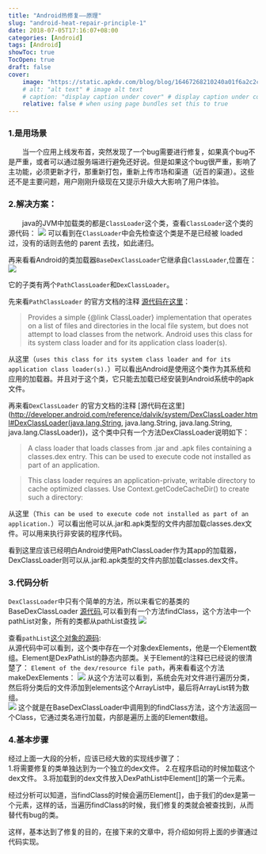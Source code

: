 ```yaml
---
title: "Android热修复——原理"
slug: "android-heat-repair-principle-1"
date: 2018-07-05T17:16:07+08:00
categories: [Android]
tags: [Android]
showToc: true
TocOpen: true
draft: false
cover: 
    image: "https://static.apkdv.com/blog/blog/16467268210240a01f6a2c2c5b237a032db35b7084.png"
    # alt: "alt text" # image alt text
    # caption: "display caption under cover" # display caption under cover
    relative: false # when using page bundles set this to true
---
```

                
### 1.是用场景    

&emsp;&emsp;当一个应用上线发布首，突然发现了一个bug需要进行修复，如果真个bug不是严重，或者可以通过服务端进行避免还好说。但是如果这个bug很严重，影响了主功能，必须更新才行，那重新打包，重新上传市场和渠道（近百的渠道）。这些还不是主要问题，用户刚刚升级现在又提示升级大大影响了用户体验。


<!--more-->


### 2.解决方案：

&emsp;&emsp;java的JVM中加载类的都是`ClassLoader`这个类，查看`ClassLoader`这个类的源代码：
![](https://static.apkdv.com/blog/blog/16467268210240a01f6a2c2c5b237a032db35b7084.png)
可以看到在`ClassLoader`中会先检查这个类是不是已经被 loaded 过，没有的话则去他的 parent 去找，如此递归。  

再来看看Android的类加载器`BaseDexClassLoader`它继承自`ClassLoader`,位置在：
![](https://static.apkdv.com/blog/blog/1646726821421954905ce06782ca5f696a3888498c.png)  

它的子类有两个`PathClassLoader`和`DexClassLoader`。  

先来看`PathClassLoader` 的官方文档的注释 [源代码在这里](https://android.googlesource.com/platform/libcore-snapshot/+/ics-mr1/dalvik/src/main/java/dalvik/system/PathClassLoader.java)：
> Provides a simple {@link ClassLoader} implementation that operates on a list
  of files and directories in the local file system, but does not attempt to
  load classes from the network. Android uses this class for its system class
  loader and for its application class loader(s).

从这里（`uses this class for its system class
  loader and for its application class loader(s).`）可以看出Android是使用这个类作为其系统和应用的加载器。并且对于这个类，它只能去加载已经安装到Android系统中的apk文件。

再来看`DexClassLoader` 的官方文档的注释 [源代码在这里](http://developer.android.com/reference/dalvik/system/DexClassLoader.html#DexClassLoader(java.lang.String, java.lang.String, java.lang.String, java.lang.ClassLoader))，这个类中只有一个方法DexClassLoader说明如下： 
> A class loader that loads classes from .jar and .apk files containing a classes.dex entry. This can be used to execute code not installed as part of an application.  

> This class loader requires an application-private, writable directory to cache optimized classes. Use Context.getCodeCacheDir() to create such a directory:

从这里（`This can be used to execute code not installed as part of an application.`）可以看出他可以从.jar和.apk类型的文件内部加载classes.dex文件。可以用来执行非安装的程序代码。

看到这里应该已经明白Android使用PathClassLoader作为其app的加载器，DexClassLoader则可以从.jar和.apk类型的文件内部加载classes.dex文件。

### 3.代码分析  

`DexClassLoader`中只有个简单的方法，所以来看它的基类的BaseDexClassLoader [源代码](https://android.googlesource.com/platform/libcore-snapshot/+/ics-mr1/dalvik/src/main/java/dalvik/system/BaseDexClassLoader.java),可以看到有一个方法findClass，这个方法中一个pathList对象，所有的类都从pathList查找
![](https://static.apkdv.com/blog/blog/164672682175491d63e48f8ad9ae7c93f4e7a5b190.png)

查看`pathList`[这个对象的源码](https://android.googlesource.com/platform/libcore-snapshot/+/ics-mr1/dalvik/src/main/java/dalvik/system/DexPathList.java):  
从源代码中可以看到，这个类中存在一个对象dexElements，他是一个Element数组。Element是DexPathList的静态内部类。关于Element的注释已已经说的很清楚了：
`Element of the dex/resource file path`，再来看看这个方法makeDexElements：
![](https://static.apkdv.com/blog/blog/16467268221308e1a0a0cdf6a4d6a1f844306327aa.png)
从这个方法可以看到，系统会先对文件进行遍历分类，然后将分类后的文件添加到elements这个ArrayList中，最后将ArrayList转为数组。  
![](https://static.apkdv.com/blog/blog/1646726823479b397bf35715a45fc3999b01ed5a7d.png)
这个就是在BaseDexClassLoader中调用到的findClass方法，这个方法返回一个Class，它通过类名进行加载，内部是遍历上面的Element数组。


### 4.基本步骤

经过上面一大段的分析，应该已经大致的实现线步骤了：  
1.将需要修复的类单独达到为一个独立的dex文件。
2.在程序启动的时候加载这个dex文件。
3.将加载到的dex文件放入DexPathList中Element[]的第一个元素。

经过分析可以知道，当findClass的时候会遍历Element[]，由于我们的dex是第一个元素，这样的话，当遍历findClass的时候，我们修复的类就会被查找到，从而替代有bug的类。  

这样，基本达到了修复的目的，在接下来的文章中，将介绍如何将上面的步骤通过代码实现。